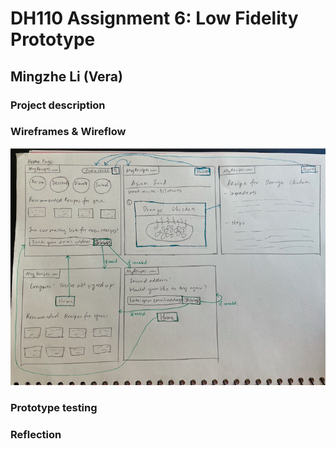 # DH110 Assignment 6: Low Fidelity Prototype

## Mingzhe Li (Vera)

### Project description




### Wireframes & Wireflow
![NCOA](./wireflow.png)

### Prototype testing

### Reflection


